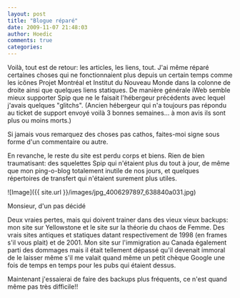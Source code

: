 ```yaml
---
layout: post
title: "Blogue réparé"
date: 2009-11-07 21:48:03
author: Hoedic
comments: true
categories: 
---
```



Voilà, tout est de retour: les articles, les liens, tout. J'ai même réparé certaines choses qui ne fonctionnaient plus depuis un certain temps comme les icônes Projet Montréal et Institut du Nouveau Monde dans la colonne de droite ainsi que quelques liens statiques. De manière générale iWeb semble mieux supporter Spip que ne le faisait l'hébergeur précédents avec lequel j'avais quelques "glitchs". (Ancien hébergeur qui n'a toujours pas répondu au ticket de support envoyé voilà 3 bonnes semaines... à mon avis ils sont plus ou moins morts.)

Si jamais vous remarquez des choses pas cathos, faites-moi signe sous forme d'un commentaire ou autre.

En revanche, le reste du site est perdu corps et biens. Rien de bien traumatisant: des squelettes Spip qui n'étaient plus du tout à jour, de même que mon ping-o-blog totalement inutile de nos jours, et quelques répertoires de transfert qui n'étaient surement plus utiles.

![Image]({{ site.url }}/images/jpg_4006297897_638840a031.jpg)
<div class="photoattrib">Monsieur, d'un pas décidé</div>



Deux vraies pertes, mais qui doivent trainer dans des vieux vieux backups: mon site sur Yellowstone et le site sur la théorie du chaos de Femme. Des vrais sites antiques et statiques datant respectivement de 1998 (en frames s'il vous plait) et de 2001. Mon site sur l'immigration au Canada également parti des dommages mais il était tellement dépassé qu'il devenait immoral de le laisser même s'il me valait quand même un petit chèque Google une fois de temps en temps pour les pubs qui étaient dessus.

Maintenant j'essaierai de faire des backups plus fréquents, ce n'est quand même pas très difficile!!